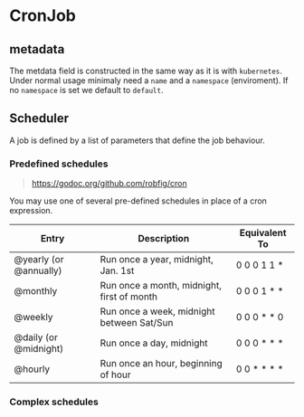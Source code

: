 # CronJob

## metadata

The metdata field is constructed in the same way as it is with `kubernetes`.
Under normal usage minimaly need a `name` and a `namespace` (enviroment).
If no `namespace` is set we default to `default`.

## Scheduler

A job is defined by a list of parameters that define the job behaviour.

### Predefined schedules

> https://godoc.org/github.com/robfig/cron

You may use one of several pre-defined schedules in place of a cron expression.

Entry                  | Description                                | Equivalent To
-----                  | -----------                                | -------------
@yearly (or @annually) | Run once a year, midnight, Jan. 1st        | 0 0 0 1 1 *
@monthly               | Run once a month, midnight, first of month | 0 0 0 1 * *
@weekly                | Run once a week, midnight between Sat/Sun  | 0 0 0 * * 0
@daily (or @midnight)  | Run once a day, midnight                   | 0 0 0 * * *
@hourly                | Run once an hour, beginning of hour        | 0 0 * * * *

### Complex schedules